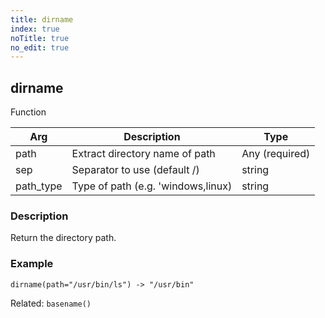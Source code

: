 ```yaml
---
title: dirname
index: true
noTitle: true
no_edit: true
---
```




<div class="vql_item"></div>


## dirname
<span class='vql_type pull-right page-header'>Function</span>



<div class="vqlargs"></div>

Arg | Description | Type
----|-------------|-----
path|Extract directory name of path|Any (required)
sep|Separator to use (default /)|string
path_type|Type of path (e.g. 'windows,linux)|string

### Description

Return the directory path.

### Example
```vql
dirname(path="/usr/bin/ls") -> "/usr/bin"
```

Related: `basename()`


